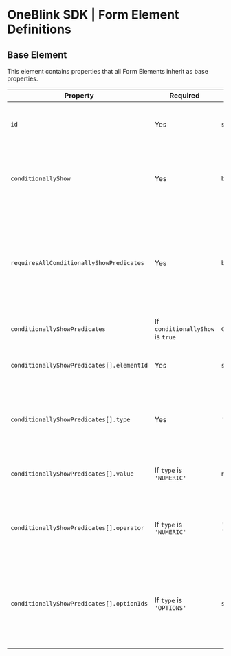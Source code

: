 # OneBlink SDK | Form Element Definitions

## Base Element

This element contains properties that all Form Elements inherit as base properties.

| Property                                  | Required                         | Type                                                    | Default                                                       | Description                                                                                                           |
| ----------------------------------------- | -------------------------------- | ------------------------------------------------------- | ------------------------------------------------------------- | --------------------------------------------------------------------------------------------------------------------- |
| `id`                                      | Yes                              | `string`                                                | `{guid}`                                                      | The unique identifier for an individual form element.                                                                 |
| `conditionallyShow`                       | Yes                              | `boolean`                                               | `false`                                                       | Determine if the element is conditionally shown (`true`) or not (`false`).                                            |
| `requiresAllConditionallyShowPredicates`  | Yes                              | `boolean`                                               | `false`                                                       | Determine if the predicates must all match (`true`) or if only one needs to match (`false`) for the element to shown. |
| `conditionallyShowPredicates`             | If `conditionallyShow` is `true` | `ConditionallyShowPredicate[]`                          |                                                               | Predicates to evaluate.                                                                                               |
| `conditionallyShowPredicates[].elementId` | Yes                              | `string`                                                |                                                               | The identifier of the element to evaluate against                                                                     |
| `conditionallyShowPredicates[].type`      | Yes                              | `'NUMERIC' \| 'OPTIONS'`                                | `'OPTIONS'`                                                   | Evaluate against a numeric type element or an element with options                                                    |
| `conditionallyShowPredicates[].value`     | If `type` is `'NUMERIC'`         | `number`                                                |                                                               | The value to compare against the predicate element                                                                    |
| `conditionallyShowPredicates[].operator`  | If `type` is `'NUMERIC'`         | `'===' \| '!==' \| '>' \| '>=' \| '<' \| '<=' \| '==='` | How the predicate element's value will be compared to `value` |
| `conditionallyShowPredicates[].optionIds` | If `type` is `'OPTIONS'`         | `string[]`                                              |                                                               | The predicate element option identifiers that will must be selected to shown this element                             |
